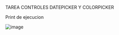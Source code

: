 TAREA CONTROLES DATEPICKER Y COLORPICKER 

Print de ejecucion 

![image](https://github.com/jomeortiz/Programacion3-4/assets/168467464/a03290db-4494-40f8-b7c3-13726a47c1fb)
